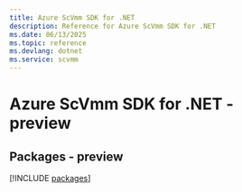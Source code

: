 ```yaml
---
title: Azure ScVmm SDK for .NET
description: Reference for Azure ScVmm SDK for .NET
ms.date: 06/13/2025
ms.topic: reference
ms.devlang: dotnet
ms.service: scvmm
---
```

# Azure ScVmm SDK for .NET - preview
## Packages - preview
[!INCLUDE [packages](scvmm-index.md)]